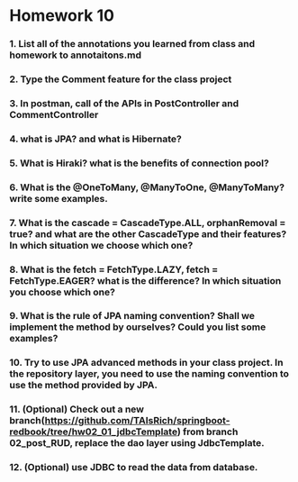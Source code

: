 # Homework 10

### 1. List all of the annotations you learned from class and homework to annotaitons.md

### 2. Type the Comment feature for the class project

### 3. In postman, call of the APIs in PostController and CommentController

### 4. what is JPA? and what is Hibernate?

### 5. What is Hiraki? what is the benefits of connection pool?

### 6. What is the @OneToMany, @ManyToOne, @ManyToMany? write some examples.

### 7. What is the cascade = CascadeType.ALL, orphanRemoval = true? and what are the other CascadeType and their features? In which situation we choose which one?

### 8. What is the fetch = FetchType.LAZY, fetch = FetchType.EAGER? what is the difference? In which situation you choose which one?

### 9. What is the rule of JPA naming convention? Shall we implement the method by ourselves? Could you list some examples? 

### 10. Try to use JPA advanced methods in your class project. In the repository layer, you need to use the naming convention to use the method provided by JPA.

### 11. (Optional) Check out a new branch(https://github.com/TAIsRich/springboot-redbook/tree/hw02_01_jdbcTemplate) from branch 02_post_RUD, replace the dao layer using JdbcTemplate.
### 12. (Optional) use JDBC to read the data from database.